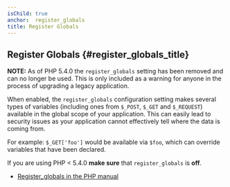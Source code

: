 ```yaml
---
isChild: true
anchor:  register_globals
title: Register Globals
---
```


## Register Globals {#register_globals_title}

**NOTE:** As of PHP 5.4.0 the `register_globals` setting has been removed and can no longer be used. This is only
included as a warning for anyone in the process of upgrading a legacy application.

When enabled, the `register_globals` configuration setting makes several types of variables (including ones from
`$_POST`, `$_GET` and `$_REQUEST`) available in the global scope of your application. This can easily lead to security
issues as your application cannot effectively tell where the data is coming from.

For example: `$_GET['foo']` would be available via `$foo`, which can override variables that have been declared.

If you are using PHP < 5.4.0 __make sure__ that `register_globals` is __off__.

* [Register_globals in the PHP manual](https://secure.php.net/security.globals)
